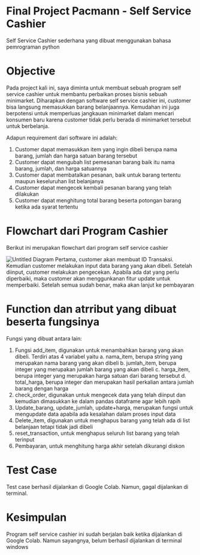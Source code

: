 # Final Project Pacmann - Self Service Cashier

Self Service Cashier sederhana yang dibuat menggunakan bahasa pemrograman python

# Objective

Pada project kali ini, saya diminta untuk membuat sebuah program self service cashier untuk membantu perbaikan proses bisnis sebuah minimarket. Diharapkan dengan software
self service cashier ini, customer bisa langsung memasukkan barang belanjaannya. Kemudahan ini juga berpotensi untuk memperluas jangkauan minimarket dalam mencari
konsumen baru karena customer tidak perlu berada di minimarket tersebut untuk berbelanja.

Adapun requirement dari software ini adalah:
1. Customer dapat memasukkan item yang ingin dibeli berupa nama barang, jumlah dan harga satuan barang tersebut
2. Customer dapat mengubah list pemesanan barang baik itu nama barang, jumlah, dan harga satuannya
3. Customer dapat membatalkan pesanan, baik untuk barang tertentu maupun keseluruhan list belanjanya
4. Customer dapat mengecek kembali pesanan barang yang telah dilakukan
5. Customer dapat menghitung total barang beserta potongan barang ketika ada syarat tertentu

# Flowchart dari Program Cashier
Berikut ini merupakan flowchart dari program self service cashier

![Untitled Diagram](https://user-images.githubusercontent.com/55594639/218298691-b0efbc91-6670-412a-9014-ef939b53ecd2.jpg)
Pertama, customer akan membuat ID Transaksi. Kemudian customer melakukan input data barang yang akan dibeli. Setelah diinput, customer melakukan pengecekan. Apabila ada dat yang perlu diperbaiki, maka customer akan menggunkanan fitur update untuk memperbaiki. Setelah semua sudah benar, maka akan lanjut ke pembayaran

# Function dan atrribut yang dibuat beserta fungsinya
Fungsi yang dibuat antara lain:
1. Fungsi add_item, digunakan untuk menambahkan barang yang akan dibeli. Terdiri atas 4 variabel yaitu 
    a. nama_item, berupa string yang merupakan nama barang yang akan dibeli
    b. jumlah_item, berupa integer yang merupakan jumlah barang yang akan dibeli
    c. harga_item, berupa integer yang merupakan harga satuan dari barang tersebut
    d. total_harga, berupa integer dan merupakan hasil perkalian antara jumlah barang dengan harga
2. check_order, digunakan untuk mengecek data yang telah diinput dan kemudian dimasukkan ke dalam pandas dataframe agar lebih rapih
3. Update_barang, update_jumlah, update+harga, merupakan fungsi untuk mengupdate data apabila ada kesalahan dalam proses input data
4. Delete_item, digunakan untuk menghapus barang yang telah ada di list belanjaan tetapi tidak jadi dibeli
5. reset_transaction, untuk menghapus seluruh list barang yang telah terinput
6. Pembayaran, untuk menghitung harga akhir setelah dikurangi diskon

# Test Case

Test case berhasil dijalankan di Google Colab. Namun, gagal dijalankan di terminal.

# Kesimpulan

Program self service cashier ini sudah berjalan baik ketika dijalankan di Google Colab. Namun sayangnya, belum berhasil dijalankan di terminal windows
